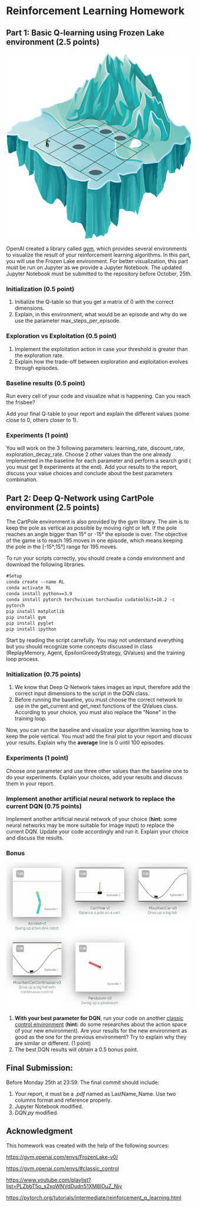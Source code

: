 # Reinforcement Learning Homework

## Part 1: Basic Q-learning using Frozen Lake environment (2.5 points)

![frozen_lake](frozen_lake.png)

OpenAI created a library called [gym](https://gym.openai.com/envs/#classic_control), which provides several environments to visualize the result of your reinforcement learning algorithms. In this part, you will use the Frozen Lake environment. For better visualization, this part must be run on Jupyter as we provide a Jupyter Notebook. The updated Jupyter Notebook must be submitted to the repository before October, 25th. 

### Initialization (0.5 point)

  1) Initialize the Q-table so that you get a matrix of 0 with the correct dimensions.
  2) Explain, in this environment, what would be an episode and why do we use the parameter max_steps_per_episode. 

### Exploration vs Exploitation (0.5 point)

  1) Implement the exploitation action in case your threshold is greater than the exploration rate. 
  2) Explain how the trade-off between exploration and exploitation evolves through episodes. 

### Baseline results (0.5 point)

Run every cell of your code and visualize what is happening. Can you reach the frisbee? 

Add your final Q-table to your report and explain the different values (some close to 0, others closer to 1).

### Experiments (1 point)

You will work on the 3 following parameters: learning_rate, discount_rate, exploration_decay_rate. Choose 2 other values than the one already implemented in the baseline for each parameter and perform a search grid ( you must get 9 experiments at the end). Add your results to the report, discuss your value choices and conclude about the best parameters combination. 

## Part 2: Deep Q-Network using CartPole environment (2.5 points)

The CartPole environment is also provided by the gym library. The aim is to keep the pole as vertical as possible by moving right or left. If the pole reaches an angle bigger than 15° or -15° the episode is over. The objective of the game is to reach 195 moves in one episode, which means keeping the pole in the [-15°;15°] range for 195 moves. 

To run your scripts correctly, you should create a conda environment and download the following libraries. 

    #Setup
    conda create --name RL
    conda activate RL
    conda install python==3.9
    conda install pytorch torchvision torchaudio cudatoolkit=10.2 -c pytorch
    pip install matplotlib
    pip install gym
    pip install pyglet
    pip install ipython
    
Start by reading the script carrefully. You may not understand everything but you should recognize some concepts discussed in class (ReplayMemory, Agent, EpsilonGreedyStrategy, QValues) and the training loop process. 

### Initialization (0.75 points)

  1) We know that Deep Q-Network takes images as input, therefore add the correct input dimensions to the script in the DQN class. 
  2) Before running the baseline, you must choose the correct network to use in the get_current and get_next functions of the QValues class. According to your choice, you must also replace the "None" in the training loop. 

Now, you can run the baseline and visualize your algorithm learning how to keep the pole vertical. You must add the final plot to your report and discuss your results. Explain why the **average** line is 0 until 100 episodes. 

### Experiments (1 point)

Choose one parameter and use three other values than the baseline one to do your experiments. Explain your choices, add your results and discuss them in your report. 

### Implement another artificial neural network to replace the current DQN (0.75 points)

Implement another artificial neural network of your choice (**hint:** some neural networks may be more suitable for image input) to replace the current DQN. Update your code accordingly and run it. Explain your choice and discuss the results.

### Bonus 

![environments](environments.PNG)

  1) **With your best parameter for DQN**, run your code on another [classic control environment](https://gym.openai.com/envs/#classic_control) (**hint:** do some researches about the action space of your new environment). Are your results for the new environment as good as the one for the previous environment? Try to explain why they are similar or different. (1 point)
  2) The best DQN results will obtain a 0.5 bonus point.

## Final Submission:

Before Monday 25th at 23:59. The final commit should include:

  1) Your report, it must be a *.pdf* named as LastName_Name. Use two columns format and reference properly. 
  2) Jupyter Notebook modified.
  3) *DQN.py* modified. 

## Acknowledgment

This homework was created with the help of the following sources:

https://gym.openai.com/envs/FrozenLake-v0/

https://gym.openai.com/envs/#classic_control

https://www.youtube.com/playlist?list=PLZbbT5o_s2xoWNVdDudn51XM8lOuZ_Njv

https://pytorch.org/tutorials/intermediate/reinforcement_q_learning.html

